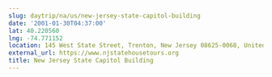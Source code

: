 ```yaml
---
slug: daytrip/na/us/new-jersey-state-capitol-building
date: '2001-01-30T04:37:00'
lat: 40.220560
lng: -74.771152
location: 145 West State Street, Trenton, New Jersey 08625-0068, United States
external_url: https://www.njstatehousetours.org
title: New Jersey State Capitol Building
---
```



